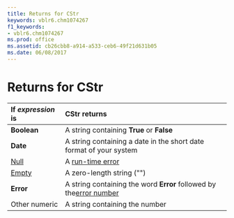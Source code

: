 ```yaml
---
title: Returns for CStr
keywords: vblr6.chm1074267
f1_keywords:
- vblr6.chm1074267
ms.prod: office
ms.assetid: cb26cbb8-a914-a533-ceb6-49f21d631b05
ms.date: 06/08/2017
---
```



# Returns for CStr


|**If  _expression_ is**|**CStr returns**|
|:-----|:-----|
|**Boolean**|A string containing  **True** or **False**|
|**Date**|A string containing a date in the short date format of your system|
|[Null](../../Glossary/vbe-glossary.md#Null)|A [run-time error](../../Glossary/vbe-glossary.md#run-time-error)|
|[Empty](../../Glossary/vbe-glossary.md#Empty)|A zero-length string ("")|
|**Error**|A string containing the word  **Error** followed by the[error number](../../Glossary/vbe-glossary.md#error-number)|
|Other numeric|A string containing the number|

